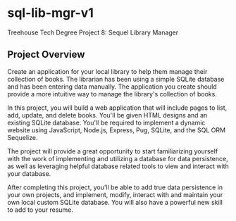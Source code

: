 # sql-lib-mgr-v1
Treehouse Tech Degree Project 8: Sequel Library Manager

## Project Overview
Create an application for your local library to help them manage their collection of books. The librarian has been using a simple SQLite database and has been entering data manually. The application you create should provide a more intuitive way to manage the library's collection of books.

In this project, you will build a web application that will include pages to list, add, update, and delete books. You'll be given HTML designs and an existing SQLite database. You'll be required to implement a dynamic website using JavaScript, Node.js, Express, Pug, SQLite, and the SQL ORM Sequelize.

The project will provide a great opportunity to start familiarizing yourself with the work of implementing and utilizing a database for data persistence, as well as leveraging helpful database related tools to view and interact with your database.

After completing this project, you'll be able to add true data persistence in your own projects, and implement, modify, interact with and maintain your own local custom SQLite database. You will also have a powerful new skill to add to your resume.